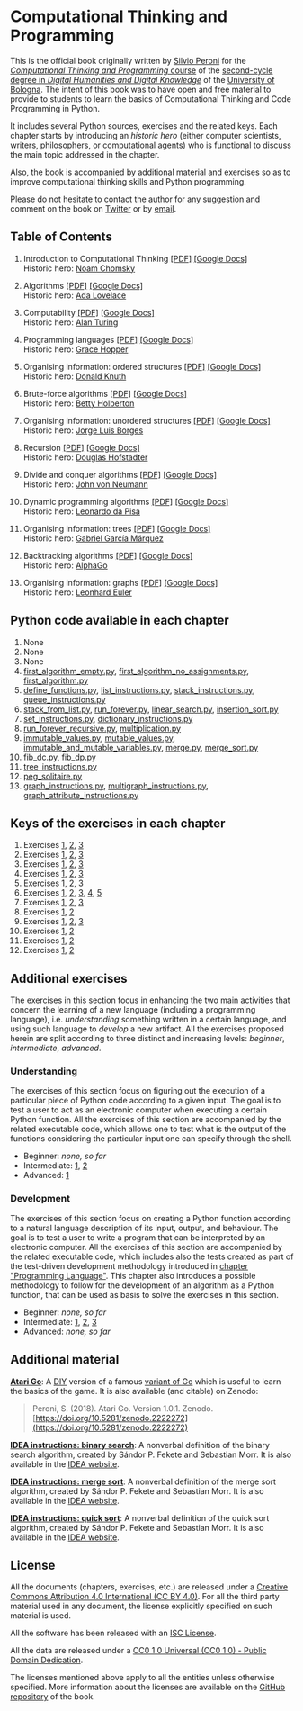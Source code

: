 # Computational Thinking and Programming

This is the official book originally written by [Silvio Peroni](https://essepuntato.it) for the [*Computational Thinking and Programming* course](https://www.unibo.it/en/teaching/course-unit-catalogue/course-unit/2019/424624) of the [second-cycle degree in *Digital Humanities and Digital Knowledge*](https://corsi.unibo.it/2cycle/DigitalHumanitiesKnowledge) of the [University of Bologna](https://www.unibo.it/en). The intent of this book was to have open and free material to provide to students to learn the basics of Computational Thinking and Code Programming in Python. 

It includes several Python sources, exercises and the related keys. Each chapter starts by introducing an *historic hero* (either computer scientists, writers, philosophers, or computational agents) who is functional to discuss the main topic addressed in the chapter. 

Also, the book is accompanied by additional material and exercises so as to improve computational thinking skills and Python programming.

Please do not hesitate to contact the author for any suggestion and comment on the book on [Twitter](https://twitter.com/essepuntato) or by [email](mailto:essepuntato@gmail.com).


## Table of Contents

1. Introduction to Computational Thinking [[PDF]](book/01.pdf) [[Google Docs]](book/01)
   <br />Historic hero: [Noam Chomsky](https://en.wikipedia.org/wiki/Noam_Chomsky)

2. Algorithms [[PDF]](book/02.pdf) [[Google Docs]](book/02)
   <br />Historic hero: [Ada Lovelace](https://en.wikipedia.org/wiki/Ada_Lovelace)

3. Computability [[PDF]](book/03.pdf) [[Google Docs]](book/03)
   <br />Historic hero: [Alan Turing](https://en.wikipedia.org/wiki/Alan_Turing)

4. Programming languages [[PDF]](book/04.pdf) [[Google Docs]](book/04)
   <br />Historic hero: [Grace Hopper](https://en.wikipedia.org/wiki/Grace_Hopper)

5. Organising information: ordered structures [[PDF]](book/05.pdf) [[Google Docs]](book/05)
   <br />Historic hero: [Donald Knuth](https://en.wikipedia.org/wiki/Donald_Knuth)

6. Brute-force algorithms [[PDF]](book/06.pdf) [[Google Docs]](book/06)
   <br />Historic hero: [Betty Holberton](https://en.wikipedia.org/wiki/Betty_Holberton)

7. Organising information: unordered structures [[PDF]](book/07.pdf) [[Google Docs]](book/07)
   <br />Historic hero: [Jorge Luis Borges](https://en.wikipedia.org/wiki/Jorge_Luis_Borges)

8. Recursion [[PDF]](book/08.pdf) [[Google Docs]](book/08)
   <br />Historic hero: [Douglas Hofstadter](https://en.wikipedia.org/wiki/Douglas_Hofstadter)

9. Divide and conquer algorithms [[PDF]](book/09.pdf) [[Google Docs]](book/09)
   <br />Historic hero: [John von Neumann](hhttps://en.wikipedia.org/wiki/John_von_Neumann)

10. Dynamic programming algorithms [[PDF]](book/10.pdf) [[Google Docs]](book/10)
   <br />Historic hero: [Leonardo da Pisa](https://en.wikipedia.org/wiki/Fibonacci)

11. Organising information: trees [[PDF]](book/11.pdf) [[Google Docs]](book/11)
   <br />Historic hero: [Gabriel García Márquez](https://en.wikipedia.org/wiki/Gabriel_Garc%C3%ADa_M%C3%A1rquez)
   
12. Backtracking algorithms [[PDF]](book/12.pdf) [[Google Docs]](book/12)
   <br />Historic hero: [AlphaGo](https://en.wikipedia.org/wiki/AlphaGo)

13. Organising information: graphs [[PDF]](book/13.pdf) [[Google Docs]](book/13)
   <br />Historic hero: [Leonhard Euler](hhttps://en.wikipedia.org/wiki/Leonhard_Euler)


## Python code available in each chapter
1. None
2. None
3. None
4. [first_algorithm_empty.py](python/first_algorithm_empty.py), [first_algorithm_no_assignments.py](python/first_algorithm_no_assignments.py), [first_algorithm.py](python/first_algorithm.py)
5. [define_functions.py](python/define_functions.py), [list_instructions.py](python/list_instructions.py), [stack_instructions.py](python/stack_instructions.py), [queue_instructions.py](python/queue_instructions.py)
6. [stack_from_list.py](python/stack_from_list.py), [run_forever.py](python/run_forever.py), [linear_search.py](python/linear_search.py), [insertion_sort.py](python/insertion_sort.py)
7. [set_instructions.py](python/set_instructions.py), [dictionary_instructions.py](python/dictionary_instructions.py)
8. [run_forever_recursive.py](python/run_forever_recursive.py), [multiplication.py](python/multiplication.py)
9. [immutable_values.py](python/immutable_values.py), [mutable_values.py](python/mutable_values.py), [immutable_and_mutable_variables.py](python/immutable_and_mutable_variables.py), [merge.py](python/merge.py), [merge_sort.py](python/merge_sort.py)
10. [fib_dc.py](python/fib_dc.py), [fib_dp.py](python/fib_dp.py)
11. [tree_instructions.py](python/tree_instructions.py)
12. [peg_solitaire.py](python/peg_solitaire.py)
13. [graph_instructions.py](python/graph_instructions.py), [multigraph_instructions.py](python/multigraph_instructions.py), [graph_attribute_instructions.py](python/graph_attribute_instructions.py)


## Keys of the exercises in each chapter

1. Exercises [1](keys/01/exercise-1), [2](keys/01/exercise-2), [3](keys/01/exercise-3)
2. Exercises [1](keys/02/exercise-1), [2](keys/02/exercise-2), [3](keys/02/exercise-3)
3. Exercises [1](keys/03/exercise-1), [2](keys/03/exercise-2), [3](keys/03/exercise-3)
4. Exercises [1](keys/04/exercise-1), [2](keys/04/exercise-2), [3](keys/04/exercise-3)
5. Exercises [1](keys/05/exercise-1), [2](keys/05/exercise-2), [3](keys/05/exercise-3)
6. Exercises [1](keys/06/exercise-1), [2](keys/06/exercise-2), [3](keys/06/exercise-3), [4](keys/06/exercise-4), [5](keys/06/exercise-5)
7. Exercises [1](keys/07/exercise-1), [2](keys/07/exercise-2), [3](keys/07/exercise-3)
8. Exercises [1](keys/08/exercise-1), [2](keys/08/exercise-2)
9. Exercises [1](keys/09/exercise-1), [2](keys/09/exercise-2), [3](keys/09/exercise-3)
10. Exercises [1](keys/10/exercise-1), [2](keys/10/exercise-2)
11. Exercises [1](keys/11/exercise-1), [2](keys/11/exercise-2)
12. Exercises [1](keys/12/exercise-1), [2](keys/12/exercise-2)


## Additional exercises
The exercises in this section focus in enhancing the two main activities that concern the learning of a new language (including a programming language), i.e. *understanding* something written in a certain language, and using such language to *develop* a new artifact. All the exercises proposed herein are split according to three distinct and increasing levels: *beginner*, *intermediate*, *advanced*.

### Understanding
The exercises of this section focus on figuring out the execution of a particular piece of Python code according to a given input. The goal is to test a user to act as an electronic computer when executing a certain Python function. All the exercises of this section are accompanied by the related executable code, which allows one to test what is the output of the functions considering the particular input one can specify through the shell.

* Beginner: *none, so far*
* Intermediate: [1](exercises/understanding/intermediate/exercise-1), [2](exercises/understanding/intermediate/exercise-2)
* Advanced: [1](exercises/understanding/advanced/exercise-1)

### Development
The exercises of this section focus on creating a Python function according to a natural language description of its input, output, and behaviour. The goal is to test a user to write a program that can be interpreted by an electronic computer. All the exercises of this section are accompanied by the related executable code, which includes also the tests created as part of the test-driven development methodology introduced in [chapter "Programming Language"](book/04.pdf). This chapter also introduces a possible methodology to follow for the development of an algorithm as a Python function, that can be used as basis to solve the exercises in this section. 

* Beginner: *none, so far*
* Intermediate: [1](exercises/development/intermediate/exercise-1), [2](exercises/development/intermediate/exercise-2), [3](exercises/development/intermediate/exercise-3)
* Advanced: *none, so far*


## Additional material

[**Atari Go**](material/atari-go.pdf): A [DIY](https://en.wikipedia.org/wiki/Do_it_yourself) version of a famous [variant of Go](https://senseis.xmp.net/?AtariGo) which is useful to learn the basics of the game. It is also available (and citable) on Zenodo: 

> Peroni, S. (2018). Atari Go. Version 1.0.1. Zenodo. [https://doi.org/10.5281/zenodo.2222272](https://doi.org/10.5281/zenodo.2222272)

[**IDEA instructions: binary search**](material/binary-search.pdf): A nonverbal definition of the binary search algorithm, created by Sándor P. Fekete and Sebastian Morr. It is also available in the [IDEA website](https://idea-instructions.com/binary-search/).

[**IDEA instructions: merge sort**](material/merge-sort.pdf): A nonverbal definition of the merge sort algorithm, created by Sándor P. Fekete and Sebastian Morr. It is also available in the [IDEA website](https://idea-instructions.com/merge-sort/).

[**IDEA instructions: quick sort**](material/merge-sort.pdf): A nonverbal definition of the quick sort algorithm, created by Sándor P. Fekete and Sebastian Morr. It is also available in the [IDEA website](https://idea-instructions.com/quick-sort/).


## License

All the documents (chapters, exercises, etc.) are released under a [Creative Commons Attribution 4.0 International (CC BY 4.0)](https://creativecommons.org/licenses/by/4.0/legalcode). For all the third party material used in any document, the license explicitly specified on such material is used. 

All the software has been released with an [ISC License](https://opensource.org/licenses/isc). 

All the data are released under a [CC0 1.0 Universal (CC0 1.0) - Public Domain Dedication](https://creativecommons.org/publicdomain/zero/1.0/legalcode).

The licenses mentioned above apply to all the entities unless otherwise specified. More information about the licenses are available on the [GitHub repository](https://github.com/comp-think/comp-think.github.io/blob/master/LICENSE.md) of the book.